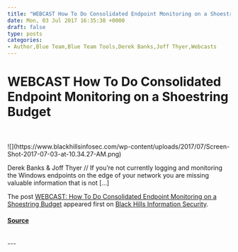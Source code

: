 ```yaml
---
title: "WEBCAST How To Do Consolidated Endpoint Monitoring on a Shoestring Budget"
date: Mon, 03 Jul 2017 16:35:38 +0000
draft: false
type: posts
categories: 
- Author,Blue Team,Blue Team Tools,Derek Banks,Joff Thyer,Webcasts
---
```

# WEBCAST How To Do Consolidated Endpoint Monitoring on a Shoestring Budget

<br/>

<br/>
![](https://www.blackhillsinfosec.com/wp-content/uploads/2017/07/Screen-Shot-2017-07-03-at-10.34.27-AM.png)

Derek Banks & Joff Thyer // If you’re not currently logging and monitoring the Windows endpoints on the edge of your network you are missing valuable information that is not \[…\]

The post [WEBCAST: How To Do Consolidated Endpoint Monitoring on a Shoestring Budget](https://www.blackhillsinfosec.com/webcast-consolidated-endpoint-monitoring-shoestring-budget/) appeared first on [Black Hills Information Security](https://www.blackhillsinfosec.com).

#### [Source](https://www.blackhillsinfosec.com/webcast-consolidated-endpoint-monitoring-shoestring-budget/)

<br/>
---
